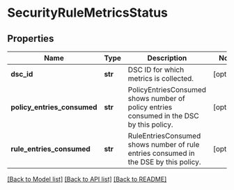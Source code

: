 # SecurityRuleMetricsStatus

## Properties
Name | Type | Description | Notes
------------ | ------------- | ------------- | -------------
**dsc_id** | **str** | DSC ID for which metrics is collected. | [optional] 
**policy_entries_consumed** | **str** | PolicyEntriesConsumed shows number of policy entries consumed in the DSC by this policy. | [optional] 
**rule_entries_consumed** | **str** | RuleEntriesConsumed shows number of rule entries consumed in the DSE by this policy. | [optional] 

[[Back to Model list]](../README.md#documentation-for-models) [[Back to API list]](../README.md#documentation-for-api-endpoints) [[Back to README]](../README.md)


